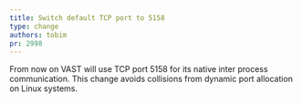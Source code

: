 ```yaml
---
title: Switch default TCP port to 5158
type: change
authors: tobim
pr: 2998
---
```


From now on VAST will use TCP port 5158 for its native inter process
communication. This change avoids collisions from dynamic port allocation on
Linux systems.
